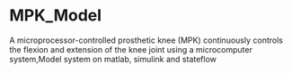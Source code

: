 # MPK_Model
 A microprocessor-controlled prosthetic knee (MPK) continuously controls the flexion and extension of the knee joint using a microcomputer system,Model system on matlab, simulink and stateflow
